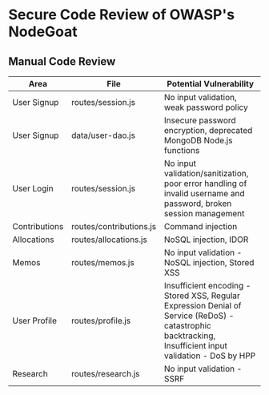# Secure Code Review of OWASP's NodeGoat

## Manual Code Review
| Area | File | Potential Vulnerability | 
|---       |---       |---     |
| User Signup | routes/session.js | No input validation, weak password policy |
| User Signup | data/user-dao.js | Insecure password encryption, deprecated MongoDB Node.js functions |
| User Login | routes/session.js | No input validation/sanitization, poor error handling of invalid username and password, broken session management |
| Contributions | routes/contributions.js | Command injection |
| Allocations | routes/allocations.js | NoSQL injection, IDOR |
| Memos | routes/memos.js | No input validation - NoSQL injection, Stored XSS |
| User Profile | routes/profile.js | Insufficient encoding - Stored XSS, Regular Expression Denial of Service (ReDoS) - catastrophic backtracking, Insufficient input validation - DoS by HPP |
| Research | routes/research.js | No input validation - SSRF |
